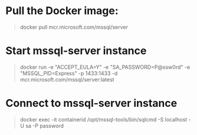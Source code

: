# Pull the Docker image:

> docker pull mcr.microsoft.com/mssql/server

# Start mssql-server instance

> docker run -e "ACCEPT_EULA=Y" -e "SA_PASSWORD=P@ssw0rd" -e "MSSQL_PID=Express" -p 1433:1433 -d mcr.microsoft.com/mssql/server:latest

# Connect to mssql-server instance

> docker exec -it containerid /opt/mssql-tools/bin/sqlcmd -S localhost -U sa -P password
